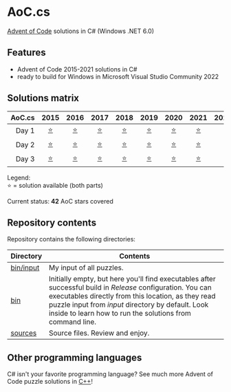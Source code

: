 # AoC.cs
[Advent of Code](http://adventofcode.com) solutions in C# (Windows .NET 6.0)


## Features
- Advent of Code 2015-2021 solutions in C#
- ready to build for Windows in Microsoft Visual Studio Community 2022

## Solutions matrix
AoC.cs | 2015 | 2016 | 2017 | 2018 | 2019 | 2020 | 2021 | 2022
------: | :--: | :--: | :--: | :--: | :--: | :--: | :--: | :--:
Day 1 | [⭐](sources/2015/2015_01.cs) | [⭐](sources/2016/2016_01.cs) | [⭐](sources/2017/2017_01.cs) | [⭐](sources/2018/2018_01.cs) | [⭐](sources/2019/2019_01.cs) | [⭐](sources/2020/2020_01.cs) | [⭐](sources/2021/2021_01.cs) |
Day 2 | [⭐](sources/2015/2015_02.cs) | [⭐](sources/2016/2016_02.cs) | [⭐](sources/2017/2017_02.cs) | [⭐](sources/2018/2018_02.cs) | [⭐](sources/2019/2019_02.cs) | [⭐](sources/2020/2020_02.cs) | [⭐](sources/2021/2021_02.cs) |
Day 3 | [⭐](sources/2015/2015_03.cs) | [⭐](sources/2016/2016_03.cs) | [⭐](sources/2017/2017_03.cs) | [⭐](sources/2018/2018_03.cs) | [⭐](sources/2019/2019_03.cs) | [⭐](sources/2020/2020_03.cs) | [⭐](sources/2021/2021_03.cs) |

Legend: <br />
⭐ = solution available (both parts) <br />

Current status: **42** AoC stars covered

## Repository contents

Repository contains the following directories:

| Directory              | Contents                                                                                                                                                                                                                                                                            |
| ---------------------- | ----------------------------------------------------------------------------------------------------------------------------------------------------------------------------------------------------------------------------------------------------------------------------------- |
| [bin/input](bin/input) | My input of all puzzles.                                                                                                                                                                                                                                                            |
| [bin](bin)             | Initially empty, but here you'll find executables after successful build in *Release* configuration. You can executables directly from this location, as they read puzzle input from *input* directory by default. Look inside to learn how to run the solutions from command line. |
| [sources](sources)     | Source files. Review and enjoy.                                                                                                                                                                                                                                                     |


## Other programming languages

C# isn't your favorite programming language? See much more Advent of Code puzzle solutions in [C++](https://github.com/tbielak/AoC_cpp)!
